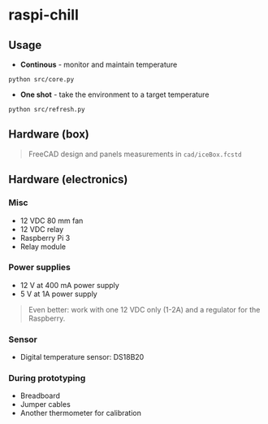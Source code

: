 # raspi-chill

## Usage

- **Continous** - monitor and maintain temperature

`python src/core.py`

- **One shot** - take the environment to a target temperature

`python src/refresh.py`

## Hardware (box)

> FreeCAD design and panels measurements in `cad/iceBox.fcstd`

## Hardware (electronics)

### Misc

- 12 VDC 80 mm fan
- 12 VDC relay
- Raspberry Pi 3
- Relay module

### Power supplies

- 12 V at 400 mA power supply
- 5 V at 1A power supply

> Even better: work with one 12 VDC only (1-2A) and a regulator for the Raspberry.

### Sensor

- Digital temperature sensor: DS18B20

### During prototyping

- Breadboard
- Jumper cables
- Another thermometer for calibration
